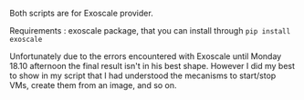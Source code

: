 Both scripts are for Exoscale provider.

Requirements : exoscale package, that you can install through `pip install exoscale`

Unfortunately due to the errors encountered with Exoscale until Monday 18.10 afternoon the final result isn't in his best shape. However I did my best to show in my script that I had understood the mecanisms to start/stop VMs, create them from an image, and so on.
